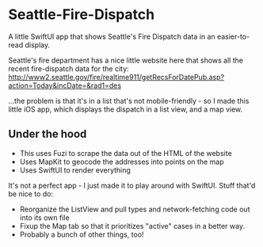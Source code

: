 # Seattle-Fire-Dispatch
A little SwiftUI app that shows Seattle's Fire Dispatch data in an easier-to-read display.

Seattle's fire department has a nice little website here that shows all the recent fire-dispatch data for the city:
http://www2.seattle.gov/fire/realtime911/getRecsForDatePub.asp?action=Today&incDate=&rad1=des

...the problem is that it's in a list that's not mobile-friendly - so I made this little iOS app, which displays the dispatch in a list view, and a map view.

## Under the hood
 - This uses Fuzi to scrape the data out of the HTML of the website
 - Uses MapKit to geocode the addresses into points on the map
 - Uses SwiftUI to render everything
 
 It's not a perfect app - I just made it to play around with SwiftUI. Stuff that'd be nice to do:
  - Reorganize the ListView and pull types and network-fetching code out into its own file
  - Fixup the Map tab so that it prioritizes "active" cases in a better way.
  - Probably a bunch of other things, too!

